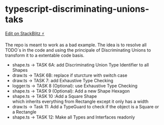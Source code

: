 # typescript-discriminating-unions-taks

[Edit on StackBlitz ⚡️](https://stackblitz.com/edit/typescript-n4pvco)

The repo is meant to work as a bad example.
The idea is to resolve all TODO´s in the code and using the principale of Discriminating Unions to transform it to a extentable code basis.

- shape.ts -> TASK 6A: add Discriminating Union Type Identifier to all Shapes
- draw.ts -> TASK 6B: replace if sturcture with switch case
- draw.ts -> TASK 7: add Exhaustive Type Checking
- logger.ts -> TASK 8 (Optional): use Exhaustive Type Checking
- shape.ts -> TASK 9 (Optional): Add a new Shape Hexagon
- shape.ts -> TASK 10 :Add a Square Shape which inherits everything from Rectangle except it only has a width
- draw.ts -> Task 11: Add a TypeGuard to check if the object is a Square or a Rectangle
- shape.ts -> TASK 12: Make all Types and Interfaces readonly
